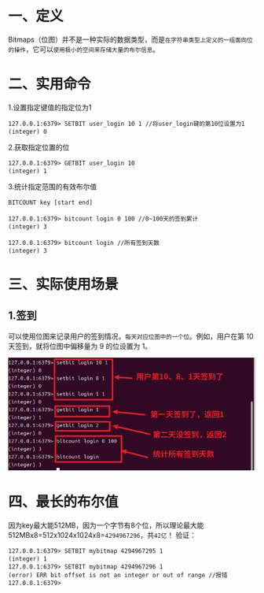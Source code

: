 # 一、定义
Bitmaps（位图）并不是一种实际的数据类型，而是`在字符串类型上定义的一组面向位的操作`，它可以`使用极小的空间来存储大量的布尔信息`。


# 二、实用命令
1.设置指定键值的指定位为1
```redis
127.0.0.1:6379> SETBIT user_login 10 1 //将user_login键的第10位设置为1
(integer) 0
```
2.获取指定位置的位
```redis
127.0.0.1:6379> GETBIT user_login 10
(integer) 1
```

3.统计指定范围的有效布尔值
```redis
BITCOUNT key [start end]

127.0.0.1:6379> bitcount login 0 100 //0~100天的签到累计
(integer) 3

127.0.0.1:6379> bitcount login //所有签到天数
(integer) 3

```


# 三、实际使用场景
## 1.签到
可以使用位图来记录用户的签到情况，`每天对应位图中的一个位`。例如，用户在第 10 天签到，就将位图中偏移量为 9 的位设置为 1。

![alt text](img/bitmaps统计签到.png)


# 四、最长的布尔值
因为key最大能512MB，因为一个字节有8个位，所以理论最大能512MBx8=512x1024x1024x8=`4294967296`，共`42亿`！
验证：
```redis
127.0.0.1:6379> SETBIT mybitmap 4294967295 1
(integer) 1
127.0.0.1:6379> SETBIT mybitmap 4294967296 1
(error) ERR bit offset is not an integer or out of range //报错
127.0.0.1:6379> 
```